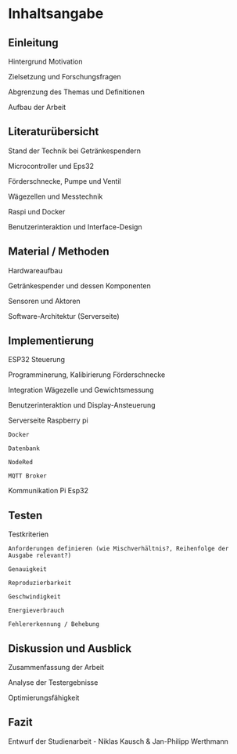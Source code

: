 # Inhaltsangabe

## Einleitung  

  Hintergrund Motivation  

  Zielsetzung und Forschungsfragen  

  Abgrenzung des Themas und Definitionen  

  Aufbau der Arbeit  

## Literaturübersicht  

  Stand der Technik bei Getränkespendern  

  Microcontroller und Eps32  

  Förderschnecke, Pumpe und Ventil 

  Wägezellen und Messtechnik  

  Raspi und Docker  

  Benutzerinteraktion und Interface-Design  

## Material / Methoden  

  Hardwareaufbau  

  Getränkespender und dessen Komponenten  

  Sensoren und Aktoren  

  Software-Architektur (Serverseite) 

## Implementierung  

  ESP32 Steuerung  

  Programminerung, Kalibirierung Förderschnecke  

  Integration Wägezelle und Gewichtsmessung  

  Benutzerinteraktion und Display-Ansteuerung  

  Serverseite Raspberry pi  

    Docker  

    Datenbank  

    NodeRed   

    MQTT Broker  

  Kommunikation Pi Esp32  

## Testen  

  Testkriterien  

    Anforderungen definieren (wie Mischverhältnis?, Reihenfolge der Ausgabe relevant?)  

    Genauigkeit  

    Reproduzierbarkeit  

    Geschwindigkeit  

    Energieverbrauch  

    Fehlererkennung / Behebung  

## Diskussion und Ausblick 

  Zusammenfassung der Arbeit  

  Analyse der Testergebnisse  

  Optimierungsfähigkeit 

## Fazit 

Entwurf der Studienarbeit - Niklas Kausch & Jan-Philipp Werthmann 
